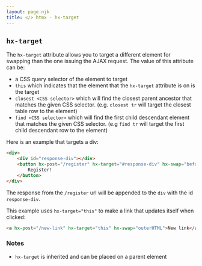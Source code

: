 ```yaml
---
layout: page.njk
title: </> htmx - hx-target
---
```


## `hx-target`

The `hx-target` attribute allows you to target a different element for swapping than the one issuing the AJAX
request.  The value of this attribute can be:
 
 * a CSS query selector of the element to target
 * `this` which indicates that the element that the `hx-target` attribute is on is the target
 * `closest <CSS selector>` which will find the closest parent ancestor that matches the given CSS selector. 
    (e.g. `closest tr` will target the closest table row to the element)
 * `find <CSS selector>` which will find the first child descendant element that matches the given CSS selector.
    (e.g `find tr` will target the first child descendant row to the element)

Here is an example that targets a div:

```html
<div>
    <div id="response-div"></div>
    <button hx-post="/register" hx-target="#response-div" hx-swap="beforeend">
        Register!
    </button>
</div>
```

The response from the `/register` url will be appended to the `div` with the id `response-div`.

This example uses `hx-target="this"` to make a link that updates itself when clicked:
```html
<a hx-post="/new-link" hx-target="this" hx-swap="outerHTML">New link</a>
```

### Notes

* `hx-target` is inherited and can be placed on a parent element
